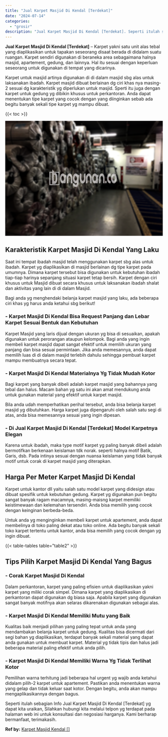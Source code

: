 ```yaml
---
title: "Jual Karpet Masjid Di Kendal [Terdekat]"
date: "2024-07-14"
categories: 
  - "grosir"
description: "Jual Karpet Masjid Di Kendal [Terdekat]. Seperti itulah sebagian Info Jual Karpet Masjid Di Kendal [Terdekat] yg dapat kita uraikan, Silahkan hubungi kita..."
---
```


**Jual Karpet Masjid Di Kendal \[Terdekat\]** – Karpet yakni satu unit alas tebal yang diaplikasikan untuk tapakan seseorang disaat berada di didalam suatu ruangan. Karpet sendiri digunakan di beraneka area sebagaimana halnya masjid, apartement, gedung, dan lainnya. Hal itu sesuai dengan keperluan seseorang untuk digunakan di tempat yang dicarinya.

Karpet untuk masjid artinya digunakan di di dalam masjid sbg alas untuk laksanakan ibadah. Karpet masjid dibuat berlainan dg ciri khas nya masing-2 sesuai dg karakteristik yg diperlukan untuk masjid. Sperti itu juga dengan karpet untuk gedung yg dibikin khusus untuk perkantoran. Anda dapat menentukan tipe karpet yang cocok dengan yang diinginkan sebab ada begitu banyak sekali tipe karpet yg mampu dibuat.

{{< toc >}}

![](/images/grosir-karpet-murah-01.png)

## Karakteristik Karpet Masjid Di Kendal Yang Laku

Saat ini tempat ibadah masjid telah menggunakan karpet sbg alas untuk ibadah. Karpet yg diaplikasikan di masjid berlainan dg tipe karpet pada umumnya. Dimana karpet tersebut bisa digunakan untuk kebutuhan ibadah tiap-tiap harinya sepanjang situasi karpet tetap bersih. Karpet dengan ciri khusus untuk Masjid dibuat secara khusus untuk laksanakan ibadah shalat dan aktivitas yang lain di di dalam Masjid.

Bagi anda yg menghendaki belanja karpet masjid yang laku, ada beberapa ciri khas yg harus anda ketahui sbg berikut!

### \- Karpet Masjid Di Kendal Bisa Request Panjang dan Lebar Karpet Sesuai Bentuk dan Kebutuhan

Karpet Masjid yang laris dijual dengan ukuran yg bisa di sesuaikan, apakah digunakan untuk perorangan ataupun kelompok. Bagi anda yang ingin membeli karpet masjid dapat sangat efektif untuk memliih ukuran yang panjang dan bisa sesuai permintaan. Jika anda memesannya, anda dapat memilih luas di di dalam masjid terlebih dahulu sehingga pembuat karpet mampu membuatnya secara tepat.

### \- Karpet Masjid Di Kendal Materialnya Yg Tidak Mudah Kotor

Bagi karpet yang banyak dibeli adalah karpet masjid yang bahannya yang tebal dan halus. Macam bahan yg satu ini akan amat mendukung anda untuk gunakan material yang efektif untuk karpet masjid.

Bila anda udah memperhatikan perihal tersebut, anda bisa belanja karpet masjid yg dibutuhkan. Harga karpet juga dipengaruhi oleh salah satu segi di atas, anda bisa memesannya sesuai yang ingin dipesan.

### \- Di Jual Karpet Masjid Di Kendal \[Terdekat\] Model Karpetnya Elegan

Karena untuk ibadah, maka type motif karpet yg paling banyak dibeli adalah bermotifkan berkenaan keislaman tdk norak. seperti halnya motif Batik, Garis, dsb. Pada intinya sesuai dengan nuansa keislaman yang tidak banyak motif untuk corak di karpet masjid yang diterapkan.

## Harga Per Meter Karpet Masjid Di Kendal

Karpet untuk kantor dll yaitu salah satu model karpet yang didesign atau dibuat spesifik untuk kebutuhan gedung. Karpet yg digunakan pun begitu sangat banyak ragam macamnya, masing-maisng karpet memiliki keistimewaan dan kelemahan tersendiri. Anda bisa memilih yang cocok dengan keinginan berbeda-beda.

Untuk anda yg menginginkan membeli karpet untuk apartement, anda dapat membelinya di toko paling dekat atau toko online. Ada begitu banyak sekali toko karpet tertentu untuk kantor, anda bisa memilih yang cocok dengan yg ingin dibuat.

{{< table-tables table="table2" >}}

## Tips Pilih Karpet Masjid Di Kendal Yang Bagus

### \- Corak Karpet Masjid Di Kendal

Dalam perkantoran, karpet yang paling efisien untuk diaplikasikan yakni karpet yang miliki corak simpel. Dimana karpet yang diaplikasikan di perkantoran dapat digunakan dg biasa saja. Apabila karpet yang digunakan sangat banyak motifnya akan selaras dikarenakan digunakan sebagai alas.

### \- Karpet Masjid Di Kendal Memiliki Mutu yang Baik

Kualitas baik menjadi pilihan yang paling tepat untuk anda yang mendambakan belanja karpet untuk gedung. Kualitas bisa dicermati dari segi bahan yg diaplikasikan, terdapat banyak sekali material yang dapat anda gunakan untuk membuat karpet. Material yg tidak tipis dan halus jadi beberapa material paling efektif untuk anda pilih.

### \- Karpet Masjid Di Kendal Memiliki Warna Yg Tidak Terlihat Kotor

Pemilihan warna terhitung jadi beberapa hal urgent yg wajib anda ketahui didalam pilih-2 karpet untuk apartement. Pastikan anda menentukan warna yang gelap dan tidak keluar saat kotor. Dengan begitu, anda akan mampu mengaplikasikannya dengan bagus.

Seperti itulah sebagian Info Jual Karpet Masjid Di Kendal \[Terdekat\] yg dapat kita uraikan, Silahkan hubungi kita melalui telpon yg terdapat pada halaman web ini untuk konsultasi dan negosiasi harganya. Kami berharap bermanfaat, terimakasih.

**Ref by:**  [Karpet Masjid Kendal []](https://id.wikipedia.org/wiki/Karpet)
